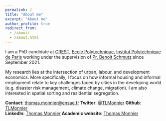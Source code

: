 ```yaml
---
permalink: /
title: "About me"
excerpt: "About me"
author_profile: true
redirect_from: 
  - /about/
  - /about.html
---
```


I am a PhD candidate at [CREST](https://crest.science/), [Ecole Polytechnique](https://www.polytechnique.edu/en), [Institut Polytechnique de Paris](https://www.ip-paris.fr/en) working under the supervision of [Pr. Benoit Schmutz](https://sites.google.com/site/benoitschmutz/) since September 2021.

My research lies at the intersection of urban, labour, and development economics. More specifically, I focus on how informal housing and informal employment relate to key challenges faced by cities in the developing world (e.g. disaster risk management, climate change, migration). I am also interested in spatial sorting and residential segregation.

**Contact**: [thomas.monnier@ensae.fr](mailto:thomas.monnier@ensae.fr)
**Twitter**: [@TLMonnier](https://twitter.com/TLMonnier)
**Github**: [TLMonnier](https://github.com/TLMonnier) <br />
**LinkedIn**: [Thomas Monnier](https://www.linkedin.com/in/tlmonnier/)
**Academic website**: [Thomas Monnier](https://crest.science/user/thomas-monnier/)
